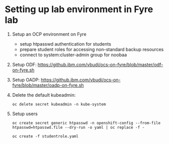 # Setting up lab environment in Fyre lab

1. Setup an OCP environment on Fyre

    - setup htpasswd authentication for students
    - prepare student roles for accessing non-standard backup resources
    - connect to system:cluster-admin group for noobaa

2. Setup ODF: https://github.ibm.com/vbudi/ocs-on-fyre/blob/master/odf-on-fyre.sh


3. Setup OADP: https://github.ibm.com/vbudi/ocs-on-fyre/blob/master/oadp-on-fyre.sh

4. Delete the default kubeadmin:

    ```
    oc delete secret kubeadmin -n kube-system
    ```

4. Setup users

    ```
    oc create secret generic htpasswd -n openshift-config --from-file htpasswd=htpasswd.file --dry-run -o yaml | oc replace -f -

    oc create -f studentrole.yaml
    ```
